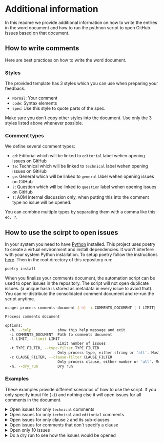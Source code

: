 # Additional information

In this readme we provide additional information on how to write the entries in the word document and how to run the pythnon script to open GitHub issues based on that document.

## How to write comments

Here are best practices on how to write the word document.

### Styles
The provided template has 3 styles which you can use when preparing your feedback.

- `Normal`: Your comment
- `code`: Syntax elements
- `spec`: Use this style to quote parts of the spec.

Make sure you don't copy other styles into the document. Use only the 3 styles listed above whenever possible.

### Comment types
We define several comment types:

- `ed`: Editorial which will be linked to `editorial` label wehen opening issues on GitHub
- `te`: Technical which will be linked to `technical` label wehen opening issues on GitHub
- `ge`: General which will be linked to `general` label wehen opening issues on GitHub
- `?`: Question which will be linked to `question` label wehen opening issues on GitHub
- `!`: AOM internal discussion only, when putting this into the comment type no issue will be opened.

You can combine multiple types by separating them with a comma like this: `ed, ?`.

## How to use the scirpt to open issues

In your system you need to have [Python](https://www.python.org) installed. This project uses poetry to create a virtual environment and install dependencies. It won't interfere with your system Python installation. To setup poetry follow the instructions [here](https://python-poetry.org/docs/#installation). Then in the root directory of this repository run:

```bash
poetry install
```

When you finalize your comments document, the automation script can be used to open issues in the repository. The script will not open duplicate issues. (a unique hash is stored as metadata in every issue to avoid that). You can re-distribute the consolidated comment document and re-run the script anytime.

```bash
usage: process-comments-document [-h] -i COMMENTS_DOCUMENT [-l LIMIT] [-t TYPE_FILTER] [-c CLAUSE_FILTER] [-n]

Process comments document

options:
  -h, --help            show this help message and exit
  -i COMMENTS_DOCUMENT  Path to comments document
  -l LIMIT, --limit LIMIT
                        Limit number of issues
  -t TYPE_FILTER, --type-filter TYPE_FILTER
                        Only process type, either string or 'all'. Must be separated by a comma
  -c CLAUSE_FILTER, --clause-filter CLAUSE_FILTER
                        Only process clause, either number or 'all'. Must be separated by a comma
  -n, --dry_run         Dry run
```

### Examples

These examples provide different scenarios of how to use the script. If you only specify input file (`-i`) and nothing else it will open issues for all comments in the document.

<details>
  <summary>Open issues for only <code>technical</code> comments</summary>

  ```bash
  poetry run process-comments-document -- -i AOM_comments_iamf.docx -t te
  ```
</details>

<details>
  <summary>Open issues for only <code>technical</code> and <code>editorial</code> comments</summary>

  ```bash
  poetry run process-comments-document -- -i AOM_comments_iamf.docx -t te,ed
  ```
</details>

<details>
  <summary>Open issues for only clause <code>2</code> and its sub-clauses</summary>

  ```bash
  poetry run process-comments-document -- -i AOM_comments_iamf.docx -c 2
  ```
</details>

<details>
  <summary>Open issues for comments that don't specify a clause</summary>

  ```bash
  poetry run process-comments-document -- -i AOM_comments_iamf.docx -c all
  ```
</details>

<details>
  <summary>Open only 10 issues</summary>

  ```bash
  poetry run process-comments-document -- -i AOM_comments_iamf.docx -l 10
  ```
</details>

<details>
  <summary>Do a dry run to see how the issues would be opened</summary>

  ```bash
  poetry run process-comments-document -- -i AOM_comments_iamf.docx -n
  ```
</details>
